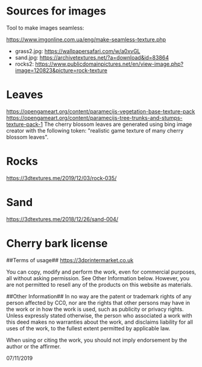 # Sources for images



Tool to make images seamless: 

 https://www.imgonline.com.ua/eng/make-seamless-texture.php

- grass2.jpg: https://wallpapersafari.com/w/a0xvGL 
- sand.jpg: https://archivetextures.net/?a=download&id=83864  
- rocks2: https://www.publicdomainpictures.net/en/view-image.php?image=120823&picture=rock-texture 


# Leaves
https://opengameart.org/content/paramecijs-vegetation-base-texture-pack
https://opengameart.org/content/paramecijs-tree-trunks-and-stumps-texture-pack-1
The cherry blossom leaves are generated using bing image creator with the following token:
"realistic game texture of many cherry blossom leaves".

# Rocks
https://3dtextures.me/2019/12/03/rock-035/
# Sand
https://3dtextures.me/2018/12/26/sand-004/

# Cherry bark license
##Terms of usage##
https://3dprintermarket.co.uk

You can copy, modify and perform the work, even for commercial purposes, all without asking permission. See Other Information below. However, you are not permitted to resell any of the products on this website as materials.

##Other Information##
In no way are the patent or trademark rights of any person affected by CC0, nor are the rights that other persons may have in the work or in how the work is used, such as publicity or privacy rights.
Unless expressly stated otherwise, the person who associated a work with this deed makes no warranties about the work, and disclaims liability for all uses of the work, to the fullest extent permitted by applicable law.

When using or citing the work, you should not imply endorsement by the author or the affirmer.

07/11/2019
